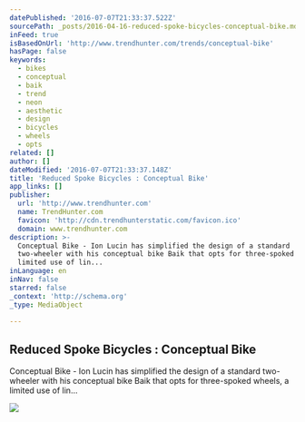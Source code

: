 ```yaml
---
datePublished: '2016-07-07T21:33:37.522Z'
sourcePath: _posts/2016-04-16-reduced-spoke-bicycles-conceptual-bike.md
inFeed: true
isBasedOnUrl: 'http://www.trendhunter.com/trends/conceptual-bike'
hasPage: false
keywords:
  - bikes
  - conceptual
  - baik
  - trend
  - neon
  - aesthetic
  - design
  - bicycles
  - wheels
  - opts
related: []
author: []
dateModified: '2016-07-07T21:33:37.148Z'
title: 'Reduced Spoke Bicycles : Conceptual Bike'
app_links: []
publisher:
  url: 'http://www.trendhunter.com'
  name: TrendHunter.com
  favicon: 'http://cdn.trendhunterstatic.com/favicon.ico'
  domain: www.trendhunter.com
description: >-
  Conceptual Bike - Ion Lucin has simplified the design of a standard
  two-wheeler with his conceptual bike Baik that opts for three-spoked wheels, a
  limited use of lin...
inLanguage: en
inNav: false
starred: false
_context: 'http://schema.org'
_type: MediaObject

---
```

<article style=""><h1>Reduced Spoke Bicycles : Conceptual Bike</h1><p>Conceptual Bike - Ion Lucin has simplified the design of a standard two-wheeler with his conceptual bike Baik that opts for three-spoked wheels, a limited use of lin...</p><img src="http://cdn.trendhunterstatic.com/thumbs/conceptual-bike.jpeg" /></article>
